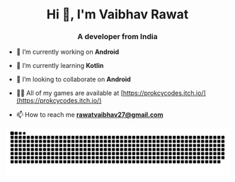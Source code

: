 <h1 align="center">Hi 👋, I'm Vaibhav Rawat</h1>
<h3 align="center">A developer from India</h3>

- 🔭 I’m currently working on **Android**

- 🌱 I’m currently learning **Kotlin**

- 👯 I’m looking to collaborate on **Android**

- 👨‍💻 All of my games are available at [https://prokcycodes.itch.io/](https://prokcycodes.itch.io/)

- 📫 How to reach me **rawatvaibhav27@gmail.com**

<picture>
  <source
    media="(prefers-color-scheme: dark)"
    srcset="https://raw.githubusercontent.com/platane/snk/output/github-contribution-grid-snake-dark.svg"
  />
  <source
    media="(prefers-color-scheme: light)"
    srcset="https://raw.githubusercontent.com/platane/snk/output/github-contribution-grid-snake.svg"
  />
  <img
    alt="github contribution grid snake animation"
    src="https://raw.githubusercontent.com/platane/snk/output/github-contribution-grid-snake.svg"
  />
</picture>



